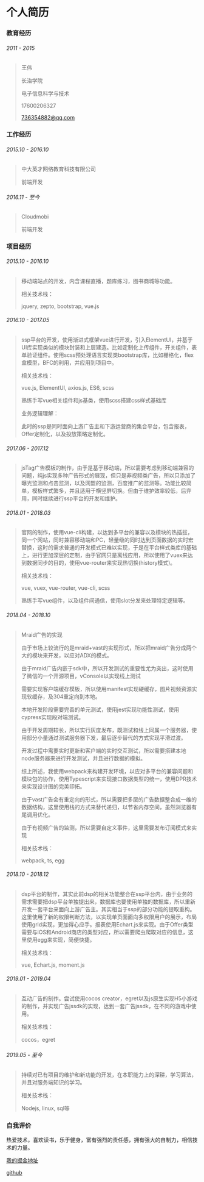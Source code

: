 # 个人简历

### 教育经历

###### 2011 - 2015

> 王伟
>
> 长治学院
> 
> 电子信息科学与技术
> 
> 17600206327
> 
> 736354882@qq.com
> 

### 工作经历

###### 2015.10 - 2016.10
>
> 中大英才网络教育科技有限公司
> 
> 前端开发
> 

###### 2016.11 - 至今

>
> Cloudmobi
> 
> 前端开发

### 项目经历

###### 2015.10 - 2016.10

>
> 移动端站点的开发，内含课程直播，题库练习，图书商城等功能。
> 
> 相关技术栈：
> 
> jquery, zepto, bootstrap, vue.js

###### 2016.10 - 2017.05

>
> ssp平台的开发，使用渐进式框架vue进行开发，引入ElementUI，并基于UI库实现类似的模块封装和上层建造。比如定制化上传组件，开关组件，表单验证组件。使用scss预处理语言实现类bootstrap库，比如栅格化，flex盒模型，BFC的利用，并应用到项目中。
> 
> 相关技术栈：
> 
> vue.js, ElementUI, axios.js, ES6, scss
> 
> 熟练手写vue相关组件和js基类，使用scss搭建css样式基础库
> 
> 业务逻辑理解：
> 
> 此时的ssp是同时面向上游广告主和下游运营商的集合平台，包含报表，Offer定制化，以及投放策略定制化。
> 

###### 2017.06 - 2017.12

>
> jsTag广告模板的制作，由于是基于移动端，所以需要考虑到移动端兼容的问题，纯js实现多种广告形式的展现，但只是非视频类广告，所以只添加了曝光监测和点击监测，以及网盟的监测，百度推广的监测等。功能比较简单，模板样式繁多，并且适用于横竖屏切换。但由于维护效率较低，后弃用，同时继续进行ssp平台的开发和维护。
> 

###### 2018.01 - 2018.03

>
> 官网的制作，使用vue-cli构建，以达到多平台的兼容以及模块的热插拔，同一个网站，同时兼容移动端和PC，轻量级的同时达到页面数据的实时宏替换，这时的需求普通的开发模式已难以实现，于是在平台样式类库的基础上，进行更加深层的定制，由于官网只是离线应用，所以使用了vuex来达到数据同步的目的，使用vue-router来实现热切换(history模式)。
> 
> 相关技术栈：
> 
> vue, vuex, vue-router, vue-cli, scss
> 
> 熟练手写vue组件，以及组件间通信，使用slot分发来处理特定逻辑等。
> 

###### 2018.04 - 2018.10

>
> Mraid广告的实现
> 
> 由于市场上较流行的是mraid+vast的实现形式，所以把mraid广告分成两个大的模块来开发，以应对ADX的模式。
> 
> 由于mraid广告内嵌于sdk中，所以开发测试的重要性尤为突出，这时使用了微信的一个开源项目，vConsole以实现线上测试
> 
> 需要实现客户端缓存模板，所以使用manifest实现硬缓存，图片视频资源实现软缓存，及304重定向到本地。
> 
> 本地开发阶段需要完善的单元测试，使用jest实现功能性测试，使用cypress实现段对端测试。
> 
> 由于开发周期较长，所以实行灰度发布，既测试和线上同属一个服务器，使用部分小量通过测试服务器下发，最后逐步替代的方式实现平滑过渡。
> 
> 开发过程中需要实时更新和客户端的实时交互测试，所以需要搭建本地node服务器来进行开发测试，并且进行数据的模拟。
> 
> 综上所述，我使用webpack来构建开发环境，以应对多平台的兼容问题和模块包的协作，使用Typescript来实现接口数据类型的统一，使用DPR技术来实现设计图的完美印拓。
> 
> 由于vast广告会有重定向的形式，所以需要把多层的广告数据整合成一维的数据结构，这里使用栈的方式来替代递归，以节省内存空间，虽然浏览器有尾调用优化。
> 
> 由于有视频广告的监测，所以需要自定义事件，这里需要发布订阅模式来实现
> 
> 相关技术栈：
> 
> webpack, ts, egg
> 

###### 2018.10 - 2018.12

> 
> dsp平台的制作，其实此前dsp的相关功能整合在ssp平台内，由于业务的需求需要把dsp平台单独提出来，数据库也要使用单独的数据库，所以重新开发一套平台来面向上游广告主。其实相当于ssp的部分功能的提取重构。这里使用了新的权限判断方法，以实现单页面面向多权限用户的展示，布局使用grid实现，更加得心应手。报表使用Echart.js来实现。由于Offer类型需要与iOS和Android商店的类型对应，所以需要爬虫爬取对应的信息，这里使用egg来实现，简便快捷。
> 
> 相关技术栈：
> 
> vue, Echart.js, moment.js

###### 2019.01 - 2019.04

> 
> 互动广告的制作。尝试使用cocos creator，egret以及js原生实现H5小游戏的制作，并实现广告jssdk的实现，达到一套广告jssdk，在不同的游戏中使用。
> 
> 相关技术栈：
> 
> cocos，egret

###### 2019.05 - 至今

> 
> 持续对已有项目的维护和新功能的开发，在本职能力上的深耕，学习算法，并且对服务端知识的学习。
> 
> 相关技术栈：
> 
> Nodejs, linux, sql等
> 

### 自我评价

热爱技术，喜欢读书，乐于健身，富有强烈的责任感，拥有强大的自制力，相信技术的力量。

[我的掘金地址](https://juejin.im/user/57ffa882da2f60004fbfc60f)

[github](https://github.com/ERVeepp)
